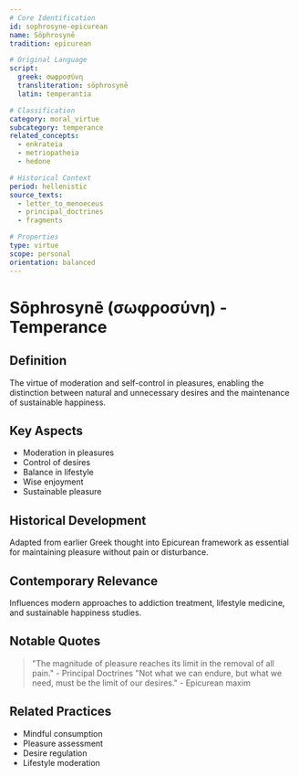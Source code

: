 ```yaml
---
# Core Identification
id: sophrosyne-epicurean
name: Sōphrosynē
tradition: epicurean

# Original Language
script:
  greek: σωφροσύνη
  transliteration: sōphrosynē
  latin: temperantia

# Classification
category: moral_virtue
subcategory: temperance
related_concepts:
  - enkrateia
  - metriopatheia
  - hedone

# Historical Context
period: hellenistic
source_texts:
  - letter_to_menoeceus
  - principal_doctrines
  - fragments

# Properties
type: virtue
scope: personal
orientation: balanced
---
```


# Sōphrosynē (σωφροσύνη) - Temperance

## Definition
The virtue of moderation and self-control in pleasures, enabling the distinction between natural and unnecessary desires and the maintenance of sustainable happiness.

## Key Aspects
- Moderation in pleasures
- Control of desires
- Balance in lifestyle
- Wise enjoyment
- Sustainable pleasure

## Historical Development
Adapted from earlier Greek thought into Epicurean framework as essential for maintaining pleasure without pain or disturbance.

## Contemporary Relevance
Influences modern approaches to addiction treatment, lifestyle medicine, and sustainable happiness studies.

## Notable Quotes
> "The magnitude of pleasure reaches its limit in the removal of all pain." - Principal Doctrines
> "Not what we can endure, but what we need, must be the limit of our desires." - Epicurean maxim

## Related Practices
- Mindful consumption
- Pleasure assessment
- Desire regulation
- Lifestyle moderation